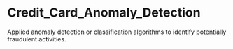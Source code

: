 # Credit_Card_Anomaly_Detection
Applied anomaly detection or classification algorithms to identify potentially fraudulent activities.
